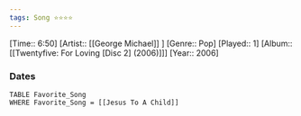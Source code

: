 ```yaml
---
tags: Song ⭐⭐⭐⭐ 
---
```

[Time:: 6:50]
[Artist:: [[George Michael]] ]
[Genre:: Pop]
[Played:: 1]
[Album:: [[Twentyfive: For Loving [Disc 2] (2006)]]]
[Year:: 2006]
### Dates
````dataview
TABLE Favorite_Song
WHERE Favorite_Song = [[Jesus To A Child]]
````
